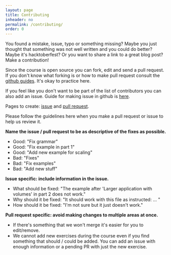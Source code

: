 ```yaml
---
layout: page
title: Contributing
inheader: no
permalink: /contributing/
order: 0
---
```


You found a mistake, issue, typo or something missing? Maybe you just thought that something was not well written and you could do better? Maybe it's hacktoberfest? Or you want to share a link to a great blog post? Make a contribution!

Since the course is open source you can fork, edit and send a pull request. If you don't know what forking is or how to make pull request consult the [github guides](https://guides.github.com/activities/hello-world/). It's okay to practice here.

If you feel like you don't want to be part of the list of contributors you can also add an issue. Guide for making issue in github is [here](https://help.github.com/en/articles/creating-an-issue).

Pages to create: [issue](https://github.com/golang-hy/golang-hy.github.io/issues) and [pull request](https://github.com/golang-hy/golang-hy.github.io/pulls).

Please follow the guidelines here when you make a pull request or issue to help us review it.

**Name the issue / pull request to be as descriptive of the fixes as possible.**

- Good: "Fix grammar"
- Good: "Fix example in part 1"
- Good: "Add new example for scaling"
- Bad: "Fixes"
- Bad: "Fix examples"
- Bad: "Add new stuff"

**Issue specific: include information in the issue.**

- What should be fixed: "The example after 'Larger application with volumes' in part 2 does not work."
- Why should it be fixed: "It should work with this file as instructed: ... "
- How should it be fixed: "I'm not sure but it just doesn't work."

**Pull request specific: avoid making changes to multiple areas at once.**

- If there's something that we won't merge it's easier for you to edit/remove.
- We cannot add new exercises during the course even if you find something that should / could be added. You can add an issue with enough information or a pending PR with just the new exercise.
